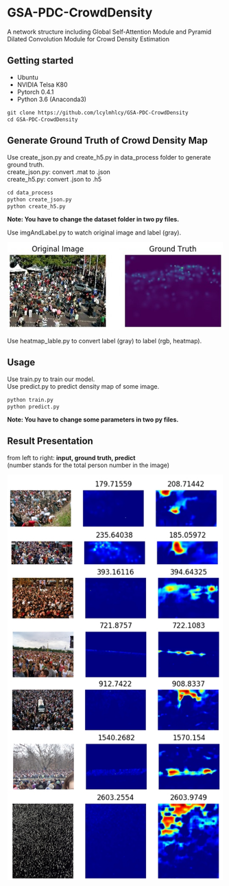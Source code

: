 # GSA-PDC-CrowdDensity
A network structure including Global Self-Attention Module and Pyramid Dilated Convolution Module for Crowd Density Estimation  

## Getting started

- Ubuntu
- NVIDIA Telsa K80
- Pytorch 0.4.1
- Python 3.6 (Anaconda3)

```
git clone https://github.com/lcylmhlcy/GSA-PDC-CrowdDensity
cd GSA-PDC-CrowdDensity
```

## Generate Ground Truth of Crowd Density Map
Use create_json.py and create_h5.py in data_process folder to generate ground truth.  
create_json.py: convert .mat to .json  
create_h5.py: convert .json to .h5

```
cd data_process
python create_json.py
python create_h5.py
```
**Note: You have to change the dataset folder in two py files.**  

Use imgAndLabel.py to watch original image and label (gray).  
<p>
    <img src='present_img/label_gray.jpg'/>
</p>
Use heatmap_lable.py to convert label (gray) to label (rgb, heatmap).  

## Usage
Use train.py to train our model.  
Use predict.py to predict density map of some image.  

```
python train.py
python predict.py
```
**Note: You have to change some parameters in two py files.**  

## Result Presentation
from left to right: **input, ground truth, predict**  
(number stands for the total person number in the image)

<p>
    <img src='present_img/all.jpg'/>
</p>
